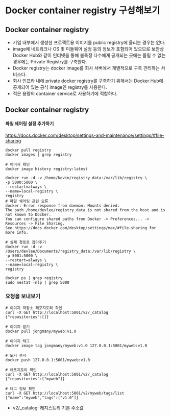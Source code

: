 # Docker container registry 구성해보기

## Docker container registry

- 기업 내부에서 생성한 프로젝트용 이미지를 public registry에 올리는 경우는 없다.
- image에 네트워크나 OS 및 미들웨어 설정 등의 정보가 포함되어 있으므로 보안상 Docker Hub와 같이 인터넷을 통해 불특정 다수에게 공개되는 곳에는 올릴 수 없는 경우에는 Private Registry를 구축한다.
- Docker registry는 docker image를 회사 서버에서 개별적으로 구축 관리하는 서비스다.
- 회사 인프라 내에 private docker registry를 구축하기 위해서는 Docker Hub에 공개되어 있는 공식 image인 registry를 사용한다.
- 적은 용량의 container service로 사용하기에 적합하다.

## Docker container registry

#### 파일 쉐어링 설정 추가하기

https://docs.docker.com/desktop/settings-and-maintenance/settings/#file-sharing

```
docker pull registry
docker images | grep registry

# 이미지 확인
docker image history registry:latest

docker run -d -v /home/kevin/registry_data:/var/lib/registry \
-p 5000:5000 \
--restart=always \
--name=local-registry \
registry
# 파일 쉐어링 관련 오류
docker: Error response from daemon: Mounts denied:
The path /home/devlee/registry_data is not shared from the host and is not known to Docker.
You can configure shared paths from Docker -> Preferences... -> Resources -> File Sharing.
See https://docs.docker.com/desktop/settings/mac/#file-sharing for more info.

# 실제 경로로 잡아주기
docker run -d -v /Users/devlee/Documents/registry_data:/var/lib/registry \
-p 5001:5000 \
--restart=always \
--name=local-registry \
registry

docker ps | grep registry
sudo nestat -nlp | grep 5000
```

### 요청을 보내보기

```
# 이미지 저장소 레포지토리 확인
curl -X GET http://localhost:5001/v2/_catalog
{"repositories":[]}

# 이미지 받기
docker pull jongmany/myweb:v1.0

# 이미지 태그
docker image tag jongmany/myweb:v1.0 127.0.0.1:5001/myweb:v1.0

# 도커 푸시
docker push 127.0.0.1:5001/myweb:v1.0

# 레포지토리 확인
curl -X GET http://localhost:5001/v2/_catalog
{"repositories":["myweb"]}

# 태그 정보 확인
curl -X GET http://localhost:5001/v2/myweb/tags/list
{"name":"myweb","tags":["v1.0"]}
```

- v2/\_catalog: 레지스트리 기본 주소값
